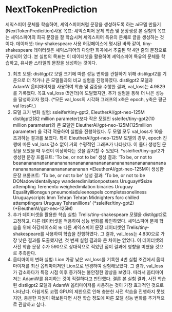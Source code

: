 # NextTokenPrediction
셰익스피어 문체를 학습하여, 셰익스피어처럼 문장을 생성하도록 하는 ai모델 만들기 (NextTokenPredicition)사용
목표: 셰익스피어 문체 학습 및 문장생성
본 실험의 목표는 셰익스피어의 희곡 문장을 잘 학습시켜 셰익스피어 특유의 문체로 글을 생성하는
것이다.
데이터셋: tiny-shakespeare 사용
허깅페이스에 명시된 바와 같이, tiny-shakespeare 데이터셋은 셰익스피어의 다양한 희곡에서
추출된 약 4만 줄의 문장으로 구성되어 있다. 본 실험의 목표는 이 데이터셋을 활용하여 셰익스피어
특유의 문체를 학습하고, 유사한 스타일의 문장을 생성하는 것이다.
1. 최초 모델: distilgpt2
모델 크기에 따른 성능 변화를 관찰하기 위해
distilgpt2를 기준으로 더 작거나 큰 모델들과의 비교
실험을 진행하였다. distilgpt2 모델과 AdamW
옵티마이저를 사용하여 학습 및 검증을 수행한 결과,
val_loss는 4.9829를 기록했다. 목표 val_loss
(5언더)에 도달했지만, 추가 실험을 통해 더 나은 성능을
달성하고자 했다.
(*모든 val_loss의 시각화 그래프의 x축은 epoch, y축은
평균 val loss다.)
2. 모델 크기 변화 실험: ssleifer/tiny-gpt2, EleutherAI/gpt-neo-125M
distilgpt2(82 million parameter)보다 작은 모델인 ssleifer/tiny-gpt2(10 million parameter)와 큰 모델인
EleutherAI/gpt-neo-125M(125million parameter) 을 각각 적용하여 실험을 진행하였다. 두 모델 모두
val_loss가 10을 초과하는 결과를 보였다. 특히 EleutherAI/gpt-neo-125M 모델의 경우, epoch 진행에
따른 val_loss 감소 없이 거의 수평적인 그래프가 나타났다. 이 둘다 생성된 문장을 보았을 때 뚜렷이
이상하다는 것을 감지할 수 있었다.
*ssleifier/tiny-gpt2가 생성한 문장
프롬프트: 'To be, or not to be'
생성 결과: 'To be, or not to
beananananananananananananananananananananananananananananananananananananananananananan
*EleutherAI/gpt-neo-125M이 생성한 문장
프롬프트: 'To be, or not to be'
생성 결과: 'To be, or not to be DONadowidentallyapy wanderedimilationpostsers Uruguay#$size
attempting Terenentu weighedimilation binaries Uruguay Equalityillionsgun
pneumoniaduleenospels completesoneliness Uruguayscripts Imm Tehran Tehran Midnighters forc
chilled attemptingers Uruguay Tehranillions'
(*ssleifer/tiny-gpt2) (*EleutherAI/gpt-neo-125M)
3. 추가 데이터셋을 활용한 학습 실험: Trelis/tiny-shakespeare
모델을 distilgpt2로 고정하고, 다른 데이터셋을 적용하여
성능 변화를 확인하였다. 셰익스피어 문체 학습을 위해
허깅페이스의 또 다른 셰익스피어 문장 데이터셋인
Trelis/tiny-shakespeare를 사용하여 학습을
진행하였다. 그 결과, val_loss는 4.830으로 가장 낮은 결과를
도출했지만, 첫 번째 실험 결과와 큰 차이는 없었다. 이
데이터셋의 사전 학습 문장 수가 590으로 상대적으로 적었던
점이 결과에 영향을 미쳤을 것으로 추측한다.
4. 옵티마이저 변화 실험: Lion
가장 낮은 val_loss를 기록한 4번 실험 조건에서 옵티마이저를 최신 옵티마이저인 Lion으로 변경하여
실험해보았다. 그 결과, val_loss가 감소하다가 특정 시점 이후 증가하는 불안정한 양상을 보였다.
따라서 옵티마이저는 AdamW를 유지하는 것이 적절하다고 판단했다.
결론
본 실험 결과, 사전 학습된 distilgpt2 모델과 AdamW 옵티마이저를 사용하는 것이 가장 효과적인
것으로 나타났다. 아쉽게도 코랩 GPU의 제한으로 인해 충분한 사전 학습을 진행하지 못했지만, 충분한
자원이 확보된다면 사전 학습 정도에 따른 모델 성능 변화를 추가적으로 관찰하고 싶다.
